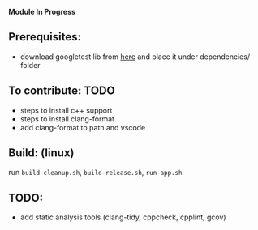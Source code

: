 **Module In Progress** 

## Prerequisites:
- download googletest lib from [here](https://github.com/google/googletest) and place it under dependencies/ folder

## To contribute: TODO
- steps to install c++ support
- steps to install clang-format
- add clang-format to path and vscode

## Build: (linux)
run `build-cleanup.sh`, `build-release.sh`, `run-app.sh`

## TODO:
- add static analysis tools (clang-tidy, cppcheck, cpplint, gcov)